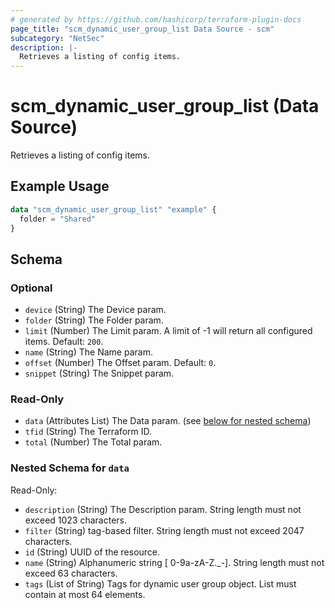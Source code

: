 ```yaml
---
# generated by https://github.com/hashicorp/terraform-plugin-docs
page_title: "scm_dynamic_user_group_list Data Source - scm"
subcategory: "NetSec"
description: |-
  Retrieves a listing of config items.
---
```


# scm_dynamic_user_group_list (Data Source)

Retrieves a listing of config items.

## Example Usage

```terraform
data "scm_dynamic_user_group_list" "example" {
  folder = "Shared"
}
```

<!-- schema generated by tfplugindocs -->
## Schema

### Optional

- `device` (String) The Device param.
- `folder` (String) The Folder param.
- `limit` (Number) The Limit param. A limit of -1 will return all configured items. Default: `200`.
- `name` (String) The Name param.
- `offset` (Number) The Offset param. Default: `0`.
- `snippet` (String) The Snippet param.

### Read-Only

- `data` (Attributes List) The Data param. (see [below for nested schema](#nestedatt--data))
- `tfid` (String) The Terraform ID.
- `total` (Number) The Total param.

<a id="nestedatt--data"></a>
### Nested Schema for `data`

Read-Only:

- `description` (String) The Description param. String length must not exceed 1023 characters.
- `filter` (String) tag-based filter. String length must not exceed 2047 characters.
- `id` (String) UUID of the resource.
- `name` (String) Alphanumeric string [ 0-9a-zA-Z._-]. String length must not exceed 63 characters.
- `tags` (List of String) Tags for dynamic user group object. List must contain at most 64 elements.
